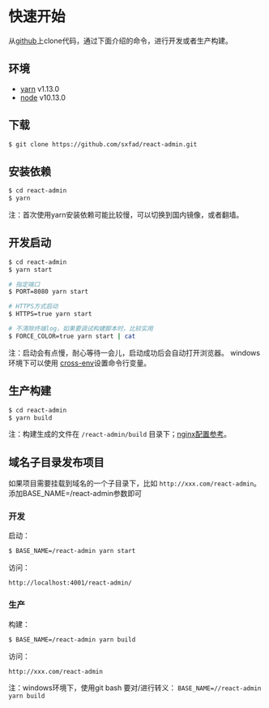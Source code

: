 # 快速开始
从[github](https://github.com/sxfad/react-admin)上clone代码，通过下面介绍的命令，进行开发或者生产构建。

## 环境
- [yarn](https://yarnpkg.com) v1.13.0
- [node](https://nodejs.org) v10.13.0

## 下载
```bash
$ git clone https://github.com/sxfad/react-admin.git
```

## 安装依赖
```bash
$ cd react-admin
$ yarn
```
注：首次使用yarn安装依赖可能比较慢，可以切换到国内镜像，或者翻墙。

## 开发启动
```bash
$ cd react-admin
$ yarn start

# 指定端口
$ PORT=8080 yarn start

# HTTPS方式启动
$ HTTPS=true yarn start

# 不清除终端log，如果要调试构建脚本时，比较实用
$ FORCE_COLOR=true yarn start | cat
```
注：启动会有点慢，耐心等待一会儿，启动成功后会自动打开浏览器。
windows环境下可以使用 [cross-env](https://www.npmjs.com/package/cross-env)设置命令行变量。

## 生产构建
```bash
$ cd react-admin
$ yarn build
```
注：构建生成的文件在 `/react-admin/build` 目录下；[nginx配置参考](NGINX.md)。

## 域名子目录发布项目
如果项目需要挂载到域名的一个子目录下，比如 `http://xxx.com/react-admin`。添加BASE_NAME=/react-admin参数即可

### 开发
启动：
```bash
$ BASE_NAME=/react-admin yarn start
```
访问：
```
http://localhost:4001/react-admin/
```

### 生产

构建：
```bash
$ BASE_NAME=/react-admin yarn build
```

访问：
```
http://xxx.com/react-admin
```

注：windows环境下，使用git bash 要对/进行转义： `BASE_NAME=//react-admin yarn build`
